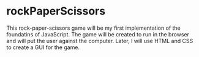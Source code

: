 # rockPaperScissors
This rock-paper-scissors game will be my first implementation of the foundatins of JavaScript. The game will be created to run in the browser and will put the user against the computer. Later, I will use HTML and CSS to create a GUI for the game. 